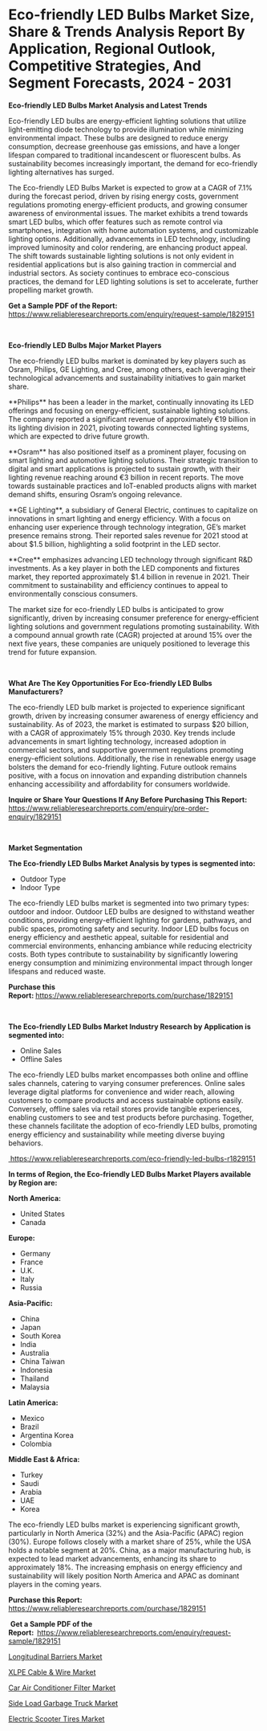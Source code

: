 <p><h1>Eco-friendly LED Bulbs Market Size, Share & Trends Analysis Report By Application, Regional Outlook, Competitive Strategies, And Segment Forecasts, 2024 - 2031</h1></p><p><strong>Eco-friendly LED Bulbs Market Analysis and Latest Trends</strong></p>
<p><p>Eco-friendly LED bulbs are energy-efficient lighting solutions that utilize light-emitting diode technology to provide illumination while minimizing environmental impact. These bulbs are designed to reduce energy consumption, decrease greenhouse gas emissions, and have a longer lifespan compared to traditional incandescent or fluorescent bulbs. As sustainability becomes increasingly important, the demand for eco-friendly lighting alternatives has surged.</p><p>The Eco-friendly LED Bulbs Market is expected to grow at a CAGR of 7.1% during the forecast period, driven by rising energy costs, government regulations promoting energy-efficient products, and growing consumer awareness of environmental issues. The market exhibits a trend towards smart LED bulbs, which offer features such as remote control via smartphones, integration with home automation systems, and customizable lighting options. Additionally, advancements in LED technology, including improved luminosity and color rendering, are enhancing product appeal. The shift towards sustainable lighting solutions is not only evident in residential applications but is also gaining traction in commercial and industrial sectors. As society continues to embrace eco-conscious practices, the demand for LED lighting solutions is set to accelerate, further propelling market growth.</p></p>
<p><strong>Get a Sample PDF of the Report:&nbsp;</strong> <a href="https://www.reliableresearchreports.com/enquiry/request-sample/1829151?utm_campaign=1509&utm_medium=2&utm_source=Github&utm_content=ia&utm_term=15102024&utm_id=eco-friendly-led-bulbs">https://www.reliableresearchreports.com/enquiry/request-sample/1829151</a></p>
<p>&nbsp;</p>
<p><strong>Eco-friendly LED Bulbs Major Market Players</strong></p>
<p><p>The eco-friendly LED bulbs market is dominated by key players such as Osram, Philips, GE Lighting, and Cree, among others, each leveraging their technological advancements and sustainability initiatives to gain market share. </p><p>**Philips** has been a leader in the market, continually innovating its LED offerings and focusing on energy-efficient, sustainable lighting solutions. The company reported a significant revenue of approximately €19 billion in its lighting division in 2021, pivoting towards connected lighting systems, which are expected to drive future growth.</p><p>**Osram** has also positioned itself as a prominent player, focusing on smart lighting and automotive lighting solutions. Their strategic transition to digital and smart applications is projected to sustain growth, with their lighting revenue reaching around €3 billion in recent reports. The move towards sustainable practices and IoT-enabled products aligns with market demand shifts, ensuring Osram’s ongoing relevance.</p><p>**GE Lighting**, a subsidiary of General Electric, continues to capitalize on innovations in smart lighting and energy efficiency. With a focus on enhancing user experience through technology integration, GE’s market presence remains strong. Their reported sales revenue for 2021 stood at about $1.5 billion, highlighting a solid footprint in the LED sector.</p><p>**Cree** emphasizes advancing LED technology through significant R&D investments. As a key player in both the LED components and fixtures market, they reported approximately $1.4 billion in revenue in 2021. Their commitment to sustainability and efficiency continues to appeal to environmentally conscious consumers.</p><p>The market size for eco-friendly LED bulbs is anticipated to grow significantly, driven by increasing consumer preference for energy-efficient lighting solutions and government regulations promoting sustainability. With a compound annual growth rate (CAGR) projected at around 15% over the next five years, these companies are uniquely positioned to leverage this trend for future expansion.</p></p>
<p>&nbsp;</p>
<p><strong>What Are The Key Opportunities For Eco-friendly LED Bulbs Manufacturers?</strong></p>
<p><p>The eco-friendly LED bulb market is projected to experience significant growth, driven by increasing consumer awareness of energy efficiency and sustainability. As of 2023, the market is estimated to surpass $20 billion, with a CAGR of approximately 15% through 2030. Key trends include advancements in smart lighting technology, increased adoption in commercial sectors, and supportive government regulations promoting energy-efficient solutions. Additionally, the rise in renewable energy usage bolsters the demand for eco-friendly lighting. Future outlook remains positive, with a focus on innovation and expanding distribution channels enhancing accessibility and affordability for consumers worldwide.</p></p>
<p><strong>Inquire or Share Your Questions If Any Before Purchasing This Report:</strong> <a href="https://www.reliableresearchreports.com/enquiry/pre-order-enquiry/1829151?utm_campaign=1509&utm_medium=2&utm_source=Github&utm_content=ia&utm_term=15102024&utm_id=eco-friendly-led-bulbs">https://www.reliableresearchreports.com/enquiry/pre-order-enquiry/1829151</a></p>
<p>&nbsp;</p>
<p><strong>Market Segmentation</strong></p>
<p><strong>The Eco-friendly LED Bulbs Market Analysis by types is segmented into:</strong></p>
<p><ul><li>Outdoor Type</li><li>Indoor Type</li></ul></p>
<p><p>The eco-friendly LED bulbs market is segmented into two primary types: outdoor and indoor. Outdoor LED bulbs are designed to withstand weather conditions, providing energy-efficient lighting for gardens, pathways, and public spaces, promoting safety and security. Indoor LED bulbs focus on energy efficiency and aesthetic appeal, suitable for residential and commercial environments, enhancing ambiance while reducing electricity costs. Both types contribute to sustainability by significantly lowering energy consumption and minimizing environmental impact through longer lifespans and reduced waste.</p></p>
<p><strong>Purchase this Report:&nbsp;</strong><a href="https://www.reliableresearchreports.com/purchase/1829151?utm_campaign=1509&utm_medium=2&utm_source=Github&utm_content=ia&utm_term=15102024&utm_id=eco-friendly-led-bulbs">https://www.reliableresearchreports.com/purchase/1829151</a></p>
<p>&nbsp;</p>
<p><strong>The Eco-friendly LED Bulbs Market Industry Research by Application is segmented into:</strong></p>
<p><ul><li>Online Sales</li><li>Offline Sales</li></ul></p>
<p><p>The eco-friendly LED bulbs market encompasses both online and offline sales channels, catering to varying consumer preferences. Online sales leverage digital platforms for convenience and wider reach, allowing customers to compare products and access sustainable options easily. Conversely, offline sales via retail stores provide tangible experiences, enabling customers to see and test products before purchasing. Together, these channels facilitate the adoption of eco-friendly LED bulbs, promoting energy efficiency and sustainability while meeting diverse buying behaviors.</p></p>
<p><a href="https://www.reliableresearchreports.com/eco-friendly-led-bulbs-r1829151?utm_campaign=1509&utm_medium=2&utm_source=Github&utm_content=ia&utm_term=15102024&utm_id=eco-friendly-led-bulbs">&nbsp;https://www.reliableresearchreports.com/eco-friendly-led-bulbs-r1829151</a></p>
<p><strong>In terms of Region, the Eco-friendly LED Bulbs Market Players available by Region are:</strong></p>
<p>
    <p> <strong> North America: </strong>
        <ul>
            <li>United States</li>
            <li>Canada</li>
        </ul>
        </p> 
    <p> <strong> Europe: </strong>
        <ul>
            <li>Germany</li>
            <li>France</li>
            <li>U.K.</li>
            <li>Italy</li>
            <li>Russia</li>
        </ul>
        </p> 
    <p> <strong> Asia-Pacific: </strong>
        <ul>
            <li>China</li>
            <li>Japan</li>
            <li>South Korea</li>
            <li>India</li>
            <li>Australia</li>
            <li>China Taiwan</li>
            <li>Indonesia</li>
            <li>Thailand</li>
            <li>Malaysia</li>
        </ul>
        </p> 
    <p> <strong> Latin America: </strong>
        <ul>
            <li>Mexico</li>
            <li>Brazil</li>
            <li>Argentina Korea</li>
            <li>Colombia</li>
        </ul>
        </p> 
    <p> <strong> Middle East & Africa: </strong>
        <ul>
            <li>Turkey</li>
            <li>Saudi</li>
            <li>Arabia</li>
            <li>UAE</li>
            <li>Korea</li>
        </ul>
    </p>
    </p>
<p><p>The eco-friendly LED bulbs market is experiencing significant growth, particularly in North America (32%) and the Asia-Pacific (APAC) region (30%). Europe follows closely with a market share of 25%, while the USA holds a notable segment at 20%. China, as a major manufacturing hub, is expected to lead market advancements, enhancing its share to approximately 18%. The increasing emphasis on energy efficiency and sustainability will likely position North America and APAC as dominant players in the coming years.</p></p>
<p><strong>Purchase this Report: </strong><a href="https://www.reliableresearchreports.com/purchase/1829151?utm_campaign=1509&utm_medium=2&utm_source=Github&utm_content=ia&utm_term=15102024&utm_id=eco-friendly-led-bulbs">https://www.reliableresearchreports.com/purchase/1829151</a></p>
<p>&nbsp;<strong>Get a Sample PDF of the Report:&nbsp;&nbsp;</strong><a href="https://www.reliableresearchreports.com/enquiry/request-sample/1829151?utm_campaign=1509&utm_medium=2&utm_source=Github&utm_content=ia&utm_term=15102024&utm_id=eco-friendly-led-bulbs">https://www.reliableresearchreports.com/enquiry/request-sample/1829151</a></p>
<p><strong></strong></p>
<p><p><a href="https://www.linkedin.com/pulse/longitudinal-barriers-sector-surge-62-growth-roadmap-2031-trendzest-jfl4e?utm_campaign=1509&utm_medium=2&utm_source=Github&utm_content=ia&utm_term=15102024&utm_id=eco-friendly-led-bulbs">Longitudinal Barriers Market</a></p><p><a href="https://github.com/BellAuer/Market-Research-Report-List-1/blob/main/xlpe-cable-wire-market.md?utm_campaign=1509&utm_medium=2&utm_source=Github&utm_content=ia&utm_term=15102024&utm_id=eco-friendly-led-bulbs">XLPE Cable & Wire Market</a></p><p><a href="https://www.linkedin.com/pulse/booming-car-air-conditioner-filter-market-sector-analysis-growth-p3lte?utm_campaign=1509&utm_medium=2&utm_source=Github&utm_content=ia&utm_term=15102024&utm_id=eco-friendly-led-bulbs">Car Air Conditioner Filter Market</a></p><p><a href="https://www.linkedin.com/pulse/side-load-garbage-truck-ecosystem-mapping-innovation-value-chains-rnkoe?utm_campaign=1509&utm_medium=2&utm_source=Github&utm_content=ia&utm_term=15102024&utm_id=eco-friendly-led-bulbs">Side Load Garbage Truck Market</a></p><p><a href="https://www.linkedin.com/pulse/electric-scooter-tires-market-forecasts-trends-impact-analysis-7vose?utm_campaign=1509&utm_medium=2&utm_source=Github&utm_content=ia&utm_term=15102024&utm_id=eco-friendly-led-bulbs">Electric Scooter Tires Market</a></p></p>